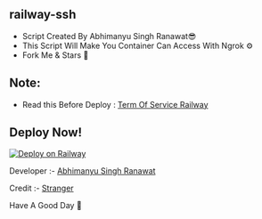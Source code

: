 ## railway-ssh

* Script Created By Abhimanyu Singh Ranawat😎
* This Script Will Make You Container Can Access With Ngrok ⚙️
* Fork Me & Stars 🤩 

## Note:
* Read this Before Deploy : [Term Of Service Railway](https://railway.app/legal/fair-use)

## Deploy Now!
[![Deploy on Railway](https://railway.app/button.svg)](hahaha)
 
 Developer :- [Abhimanyu Singh Ranawat](t.me/VeNom_HaiN_HuM)

Credit :- [Stranger](t.me/ItzMehHaznLol) 

Have A Good Day 🌟

